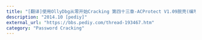 ```yaml
---
title: "[翻译]使用OllyDbg从零开始Cracking 第四十三章-ACProtect V1.09脱壳(编写脚本修复IAT)"
description: "2014.10 [pediy]"
external_url: "https://bbs.pediy.com/thread-193467.htm"
category: "Password Cracking"
---
```


